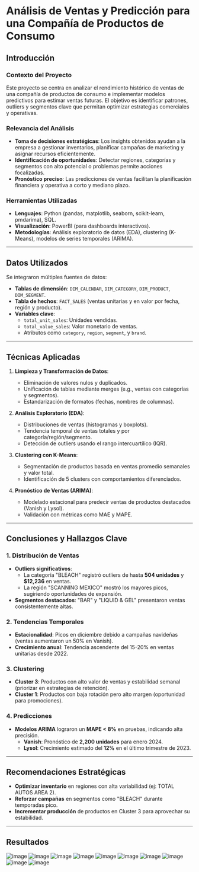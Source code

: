 # Análisis de Ventas y Predicción para una Compañía de Productos de Consumo

## Introducción

### Contexto del Proyecto
Este proyecto se centra en analizar el rendimiento histórico de ventas de una compañía de productos de consumo e implementar modelos predictivos para estimar ventas futuras. El objetivo es identificar patrones, outliers y segmentos clave que permitan optimizar estrategias comerciales y operativas.

### Relevancia del Análisis
- **Toma de decisiones estratégicas**: Los insights obtenidos ayudan a la empresa a gestionar inventarios, planificar campañas de marketing y asignar recursos eficientemente.
- **Identificación de oportunidades**: Detectar regiones, categorías y segmentos con alto potencial o problemas permite acciones focalizadas.
- **Pronóstico preciso**: Las predicciones de ventas facilitan la planificación financiera y operativa a corto y mediano plazo.

### Herramientas Utilizadas
- **Lenguajes**: Python (pandas, matplotlib, seaborn, scikit-learn, pmdarima), SQL.
- **Visualización**: PowerBI (para dashboards interactivos).
- **Metodologías**: Análisis exploratorio de datos (EDA), clustering (K-Means), modelos de series temporales (ARIMA).

---

## Datos Utilizados
Se integraron múltiples fuentes de datos:
- **Tablas de dimensión**: `DIM_CALENDAR`, `DIM_CATEGORY`, `DIM_PRODUCT`, `DIM_SEGMENT`.
- **Tabla de hechos**: `FACT_SALES` (ventas unitarias y en valor por fecha, región y producto).
- **Variables clave**: 
  - `total_unit_sales`: Unidades vendidas.
  - `total_value_sales`: Valor monetario de ventas.
  - Atributos como `category`, `region`, `segment`, y `brand`.

---

## Técnicas Aplicadas
1. **Limpieza y Transformación de Datos**:
   - Eliminación de valores nulos y duplicados.
   - Unificación de tablas mediante merges (e.g., ventas con categorías y segmentos).
   - Estandarización de formatos (fechas, nombres de columnas).

2. **Análisis Exploratorio (EDA)**:
   - Distribuciones de ventas (histogramas y boxplots).
   - Tendencia temporal de ventas totales y por categoría/región/segmento.
   - Detección de outliers usando el rango intercuartílico (IQR).

3. **Clustering con K-Means**:
   - Segmentación de productos basada en ventas promedio semanales y valor total.
   - Identificación de 5 clusters con comportamientos diferenciados.

4. **Pronóstico de Ventas (ARIMA)**:
   - Modelado estacional para predecir ventas de productos destacados (Vanish y Lysol).
   - Validación con métricas como MAE y MAPE.

---

## Conclusiones y Hallazgos Clave
### 1. Distribución de Ventas
- **Outliers significativos**: 
  - La categoría "BLEACH" registró outliers de hasta **504 unidades** y **$12,236** en ventas.
  - La región "SCANNING MEXICO" mostró los mayores picos, sugiriendo oportunidades de expansión.
- **Segmentos destacados**: "BAR" y "LIQUID & GEL" presentaron ventas consistentemente altas.

### 2. Tendencias Temporales
- **Estacionalidad**: Picos en diciembre debido a campañas navideñas (ventas aumentaron un 50% en Vanish).
- **Crecimiento anual**: Tendencia ascendente del 15-20% en ventas unitarias desde 2022.

### 3. Clustering
- **Cluster 3**: Productos con alto valor de ventas y estabilidad semanal (priorizar en estrategias de retención).
- **Cluster 1**: Productos con baja rotación pero alto margen (oportunidad para promociones).

### 4. Predicciones
- **Modelos ARIMA** lograron un **MAPE < 8%** en pruebas, indicando alta precisión.
  - **Vanish**: Pronóstico de **2,200 unidades** para enero 2024.
  - **Lysol**: Crecimiento estimado del **12%** en el último trimestre de 2023.

---

## Recomendaciones Estratégicas
- **Optimizar inventario** en regiones con alta variabilidad (ej: TOTAL AUTOS AREA 2).
- **Reforzar campañas** en segmentos como "BLEACH" durante temporadas pico.
- **Incrementar producción** de productos en Cluster 3 para aprovechar su estabilidad.

---

## Resultados
![image](https://github.com/user-attachments/assets/2e1377ac-619e-45ca-b490-7a7da71d76ba)
![image](https://github.com/user-attachments/assets/cefccd50-8385-42dd-b9d5-fd95a056ebad)
![image](https://github.com/user-attachments/assets/5bfc06c1-b9ba-4cb0-8434-e87b2ee50a35)
![image](https://github.com/user-attachments/assets/e3a53ac3-557a-4027-9e49-76815f9a7299)
![image](https://github.com/user-attachments/assets/551f3e96-e4de-47e9-82ba-977c6c9d3e57)
![image](https://github.com/user-attachments/assets/07acc2f0-5772-4e67-9373-16d51d0d903e)
![image](https://github.com/user-attachments/assets/d154008a-017d-49be-8473-b69ef1f5f767)
![image](https://github.com/user-attachments/assets/8269263e-b412-458c-91f2-eb6b61002097)
![image](https://github.com/user-attachments/assets/3b3de09a-ad77-434c-ac53-45ef923122bd)
![image](https://github.com/user-attachments/assets/4fff8e31-85fb-42d7-81b8-f673a8298930)
